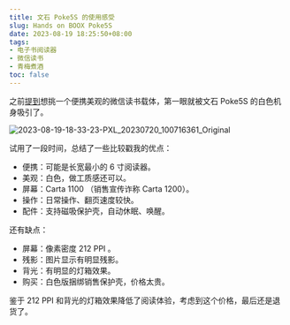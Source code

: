 ```yaml
---
title: 文石 Poke5S 的使用感受
slug: Hands on BOOX Poke5S
date: 2023-08-19 18:25:50+08:00
tags:
- 电子书阅读器
- 微信读书
- 青梅煮酒
toc: false
---
```


之前[提到](/posts/hands-on-hanlinyue-read6-pro/)想挑一个便携美观的微信读书载体，第一眼就被文石 Poke5S 的白色机身吸引了。

![2023-08-19-18-33-23-PXL_20230720_100716361_Original](https://raw.githubusercontent.com/xbot/image-hosting/master/blog/2023-08-19-18-33-23-PXL_20230720_100716361_Original.jpeg)

试用了一段时间，总结了一些比较戳我的优点：

- 便携：可能是长宽最小的 6 寸阅读器。
- 美观：白色，做工质感还可以。
- 屏幕：Carta 1100 （销售宣传诈称 Carta 1200）。
- 操作：日常操作、翻页速度较快。
- 配件：支持磁吸保护壳，自动休眠、唤醒。

还有缺点：

- 屏幕：像素密度 212 PPI 。
- 残影：图片显示有明显残影。
- 背光：有明显的灯箱效果。
- 购买：白色版捆绑销售保护壳，价格太贵。

鉴于 212 PPI 和背光的灯箱效果降低了阅读体验，考虑到这个价格，最后还是退货了。